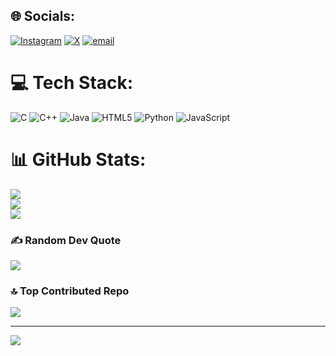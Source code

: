 ## 🌐 Socials:
[![Instagram](https://img.shields.io/badge/Instagram-%23E4405F.svg?logo=Instagram&logoColor=white)](https://instagram.com/Noman_5288) 
[![X](https://img.shields.io/badge/X-black.svg?logo=X&logoColor=white)](https://x.com/NomanDevX) 
[![email](https://img.shields.io/badge/Email-D14836?logo=gmail&logoColor=white)](mailto:noman404khan@gmail.com) 

# 💻 Tech Stack:
![C](https://img.shields.io/badge/c-%2300599C.svg?style=for-the-badge&logo=c&logoColor=white) 
![C++](https://img.shields.io/badge/c++-%2300599C.svg?style=for-the-badge&logo=c%2B%2B&logoColor=white) 
![Java](https://img.shields.io/badge/java-%23ED8B00.svg?style=for-the-badge&logo=openjdk&logoColor=white) 
![HTML5](https://img.shields.io/badge/html5-%23E34F26.svg?style=for-the-badge&logo=html5&logoColor=white) 
![Python](https://img.shields.io/badge/python-3670A0?style=for-the-badge&logo=python&logoColor=ffdd54) 
![JavaScript](https://img.shields.io/badge/javascript-%23323330.svg?style=for-the-badge&logo=javascript&logoColor=%23F7DF1E) 

# 📊 GitHub Stats:
![](https://github-readme-stats.vercel.app/api?username=NomanDevX&theme=shadow_green&hide_border=false&include_all_commits=false&count_private=false)<br/>
![](https://nirzak-streak-stats.vercel.app/?user=NomanDevX&theme=shadow_green&hide_border=false)<br/>
![](https://github-readme-stats.vercel.app/api/top-langs/?username=NomanDevX&theme=shadow_green&hide_border=false&include_all_commits=false&count_private=false&layout=compact)

### ✍️ Random Dev Quote
![](https://quotes-github-readme.vercel.app/api?type=horizontal&theme=merko)

### 🔝 Top Contributed Repo
![](https://github-contributor-stats.vercel.app/api?username=NomanDevX&limit=5&theme=shadow_green&combine_all_yearly_contributions=true)

---
[![](https://visitcount.itsvg.in/api?id=NomanDevX&icon=2&color=4)](https://visitcount.itsvg.in)

<!-- Proudly created with GPRM ( https://gprm.itsvg.in ) -->
